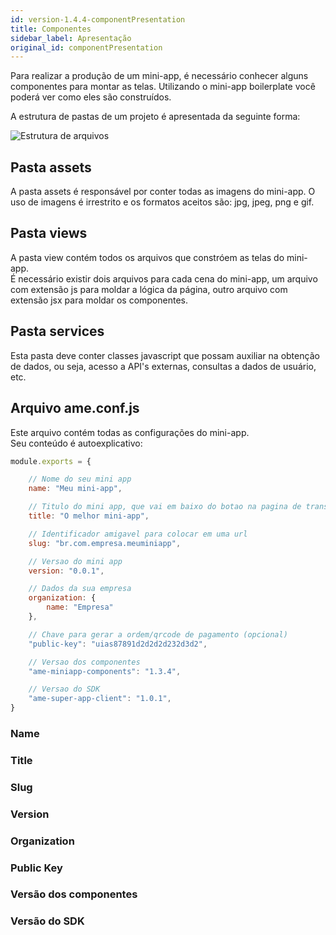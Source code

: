 ```yaml
---
id: version-1.4.4-componentPresentation
title: Componentes
sidebar_label: Apresentação
original_id: componentPresentation
---
```


Para realizar a produção de um mini-app, é necessário conhecer alguns componentes para 
montar as telas. Utilizando o mini-app boilerplate você poderá ver como eles são construídos.

A estrutura de pastas de um projeto é apresentada da seguinte forma:

![Estrutura de arquivos](assets/folder_structure.png)

## Pasta assets

A pasta assets é responsável por conter todas as imagens do mini-app. O uso de imagens é irrestrito e os formatos 
aceitos são: jpg, jpeg, png e gif.

## Pasta views

A pasta view contém todos os arquivos que constróem as telas do mini-app.<br>
É necessário existir dois arquivos para cada cena do mini-app, um arquivo com extensão js para moldar a lógica da página,
outro arquivo com extensão jsx para moldar os componentes.

## Pasta services

Esta pasta deve conter classes javascript que possam auxiliar na obtenção de dados, ou seja, acesso a API's externas,
consultas a dados de usuário, etc.

## Arquivo ame.conf.js

Este arquivo contém todas as configurações do mini-app.<br>
Seu conteúdo é autoexplicativo:
```javascript
module.exports = {

	// Nome do seu mini app
	name: "Meu mini-app",

	// Titulo do mini app, que vai em baixo do botao na pagina de transacoes
	title: "O melhor mini-app",

	// Identificador amigavel para colocar em uma url
	slug: "br.com.empresa.meuminiapp",

	// Versao do mini app
	version: "0.0.1",

	// Dados da sua empresa
	organization: {
		name: "Empresa"
	},

	// Chave para gerar a ordem/qrcode de pagamento (opcional)
	"public-key": "uias87891d2d2d2d232d3d2",

	// Versao dos componentes
	"ame-miniapp-components": "1.3.4",

	// Versao do SDK
	"ame-super-app-client": "1.0.1",
}
```

### Name

### Title

### Slug

### Version

### Organization

### Public Key

### Versão dos componentes

### Versão do SDK
